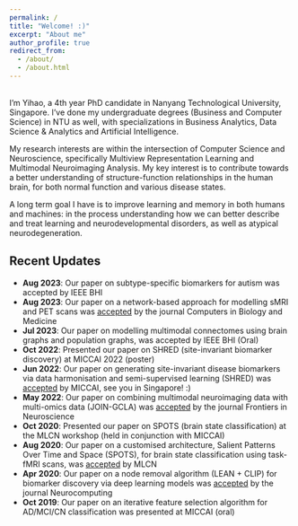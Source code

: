 ```yaml
---
permalink: /
title: "Welcome! :)"
excerpt: "About me"
author_profile: true
redirect_from:
  - /about/
  - /about.html
---
```

<br>
I’m Yihao, a 4th year PhD candidate in Nanyang Technological University, Singapore. I’ve done my undergraduate degrees (Business and Computer Science) in NTU as well, with specializations in Business Analytics, Data Science & Analytics and Artificial Intelligence.

My research interests are within the intersection of Computer Science and Neuroscience, specifically Multiview Representation Learning and Multimodal Neuroimaging Analysis. My key interest is to contribute towards a better understanding of structure-function relationships in the human brain, for both normal function and various disease states.

A long term goal I have is to improve learning and memory in both humans and machines: in the process understanding how we can better describe and treat learning and neurodevelopmental disorders, as well as atypical neurodegeneration.

## Recent Updates

- **Aug 2023**: Our paper on subtype-specific biomarkers for autism was accepted by IEEE BHI
- **Aug 2023**: Our paper on a network-based approach for modelling sMRI and PET scans was [accepted](https://www.sciencedirect.com/science/article/abs/pii/S001048252300793X) by the journal Computers in Biology and Medicine
- **Jul 2023**: Our paper on modelling multimodal connectomes using brain graphs and population graphs, was accepted by IEEE BHI (Oral)
- **Oct 2022**: Presented our paper on SHRED (site-invariant biomarker discovery) at MICCAI 2022 (poster)
- **Jun 2022**: Our paper on generating site-invariant disease biomarkers via data harmonisation and semi-supervised learning (SHRED) was [accepted](https://link.springer.com/chapter/10.1007/978-3-031-16431-6_42) by MICCAI, see you in Singapore! :)
- **May 2022**: Our paper on combining multimodal neuroimaging data with multi-omics data (JOIN-GCLA) was [accepted](https://www.frontiersin.org/articles/10.3389/fnins.2022.866666/full) by the journal Frontiers in Neuroscience
- **Oct 2020**: Presented our paper on SPOTS (brain state classification) at the MLCN workshop (held in conjunction with MICCAI)
- **Aug 2020**: Our paper on a customised architecture, Salient Patterns Over Time and Space (SPOTS), for brain state classification using task-fMRI scans, was [accepted](https://link.springer.com/chapter/10.1007/978-3-030-66843-3_9) by MLCN
- **Apr 2020**: Our paper on a node removal algorithm (LEAN + CLIP) for biomarker discovery via deep learning models was [accepted](https://www.sciencedirect.com/science/article/abs/pii/S0925231221000977) by the journal Neurocomputing
- **Oct 2019**: Our paper on an iterative feature selection algorithm for AD/MCI/CN classification was presented at MICCAI (oral)
